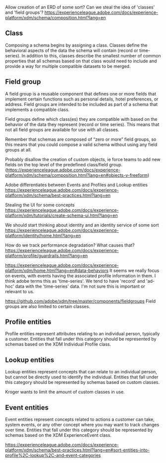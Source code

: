 
Allow creation of an ERD of some sort?
Can we steal the idea of 'classes' and 'field groups'?
https://experienceleague.adobe.com/docs/experience-platform/xdm/schema/composition.html?lang=en

## Class

Composing a schema begins by assigning a class. Classes define the behavioral aspects of the data the schema will contain (record or time-series). In addition to this, classes describe the smallest number of common properties that all schemas based on that class would need to include and provide a way for multiple compatible datasets to be merged.

## Field group

A field group is a reusable component that defines one or more fields that implement certain functions such as personal details, hotel preferences, or address. Field groups are intended to be included as part of a schema that implements a compatible class.

Field groups define which class(es) they are compatible with based on the behavior of the data they represent (record or time series). This means that not all field groups are available for use with all classes.

Remember that schemas are composed of “zero or more” field groups, so this means that you could compose a valid schema without using any field groups at all.

Probably disallow the creation of custom objects, ie force teams to add new fields on the top level of the predefined class/field group. (https://experienceleague.adobe.com/docs/experience-platform/xdm/schema/composition.html?lang=en#objects-v-freeform)

Adobe differentiates between Events and Profiles and Lookup entities
https://experienceleague.adobe.com/docs/experience-platform/xdm/schema/best-practices.html?lang=en

Stealing the UI for some concepts
https://experienceleague.adobe.com/docs/experience-platform/xdm/tutorials/create-schema-ui.html?lang=en

We should start thinking about identity and an identity service of some sort
https://experienceleague.adobe.com/docs/experience-platform/identity/home.html?lang=en

How do we track performance degradation? What causes that?
https://experienceleague.adobe.com/docs/experience-platform/profile/guardrails.html?lang=en

https://experienceleague.adobe.com/docs/experience-platform/xdm/home.html?lang=en#data-behaviors
It seems we really focus on events, with events having the associated profile information in them. I think adobe terms this as 'time-series'. We tend to have 'record' and 'ad-hoc' data with the 'time-series' data. I'm not sure this is important or relevant to us.

https://github.com/adobe/xdm/tree/master/components/fieldgroups
Field groups are also limited to certain classes. 

## Profile entities	

Profile entities represent attributes relating to an individual person, typically a customer. Entities that fall under this category should be represented by schemas based on the XDM Individual Profile class.

## Lookup entities	

Lookup entities represent concepts that can relate to an individual person, but cannot be directly used to identify the individual. Entities that fall under this category should be represented by schemas based on custom classes.

Kroger wants to limit the amount of custom classes in use.

## Event entities	

Event entities represent concepts related to actions a customer can take, system events, or any other concept where you may want to track changes over time. Entities that fall under this category should be represented by schemas based on the XDM ExperienceEvent class.

https://experienceleague.adobe.com/docs/experience-platform/xdm/schema/best-practices.html?lang=en#sort-entities-into-profile%2C-lookup%2C-and-event-categories